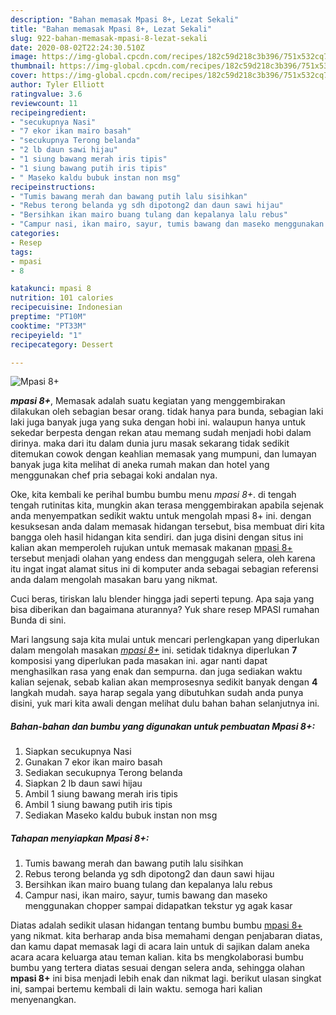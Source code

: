 ```yaml
---
description: "Bahan memasak Mpasi 8+, Lezat Sekali"
title: "Bahan memasak Mpasi 8+, Lezat Sekali"
slug: 922-bahan-memasak-mpasi-8-lezat-sekali
date: 2020-08-02T22:24:30.510Z
image: https://img-global.cpcdn.com/recipes/182c59d218c3b396/751x532cq70/mpasi-8-foto-resep-utama.jpg
thumbnail: https://img-global.cpcdn.com/recipes/182c59d218c3b396/751x532cq70/mpasi-8-foto-resep-utama.jpg
cover: https://img-global.cpcdn.com/recipes/182c59d218c3b396/751x532cq70/mpasi-8-foto-resep-utama.jpg
author: Tyler Elliott
ratingvalue: 3.6
reviewcount: 11
recipeingredient:
- "secukupnya Nasi"
- "7 ekor ikan mairo basah"
- "secukupnya Terong belanda"
- "2 lb daun sawi hijau"
- "1 siung bawang merah iris tipis"
- "1 siung bawang putih iris tipis"
- " Maseko kaldu bubuk instan non msg"
recipeinstructions:
- "Tumis bawang merah dan bawang putih lalu sisihkan"
- "Rebus terong belanda yg sdh dipotong2 dan daun sawi hijau"
- "Bersihkan ikan mairo buang tulang dan kepalanya lalu rebus"
- "Campur nasi, ikan mairo, sayur, tumis bawang dan maseko menggunakan chopper sampai didapatkan tekstur yg agak kasar"
categories:
- Resep
tags:
- mpasi
- 8

katakunci: mpasi 8 
nutrition: 101 calories
recipecuisine: Indonesian
preptime: "PT10M"
cooktime: "PT33M"
recipeyield: "1"
recipecategory: Dessert

---
```



![Mpasi 8+](https://img-global.cpcdn.com/recipes/182c59d218c3b396/751x532cq70/mpasi-8-foto-resep-utama.jpg)

<b><i>mpasi 8+</i></b>, Memasak adalah suatu kegiatan yang menggembirakan dilakukan oleh sebagian besar orang. tidak hanya para bunda, sebagian laki laki juga banyak juga yang suka dengan hobi ini. walaupun hanya untuk sekedar berpesta dengan rekan atau memang sudah menjadi hobi dalam dirinya. maka dari itu dalam dunia juru masak sekarang tidak sedikit ditemukan cowok dengan keahlian memasak yang mumpuni, dan lumayan banyak juga kita melihat di aneka rumah makan dan hotel yang menggunakan chef pria sebagai koki andalan nya.

Oke, kita kembali ke perihal bumbu bumbu menu <i>mpasi 8+</i>. di tengah tengah rutinitas kita, mungkin akan terasa menggembirakan apabila sejenak anda menyempatkan sedikit waktu untuk mengolah mpasi 8+ ini. dengan kesuksesan anda dalam memasak hidangan tersebut, bisa membuat diri kita bangga oleh hasil hidangan kita sendiri. dan juga disini dengan situs ini kalian akan memperoleh rujukan untuk memasak makanan <u>mpasi 8+</u> tersebut menjadi olahan yang endess dan menggugah selera, oleh karena itu ingat ingat alamat situs ini di komputer anda sebagai sebagian referensi anda dalam mengolah masakan baru yang nikmat.

Cuci beras, tiriskan lalu blender hingga jadi seperti tepung. Apa saja yang bisa diberikan dan bagaimana aturannya? Yuk share resep MPASI rumahan Bunda di sini.


Mari langsung saja kita mulai untuk mencari perlengkapan yang diperlukan dalam mengolah masakan <u><i>mpasi 8+</i></u> ini. setidak tidaknya diperlukan <b>7</b> komposisi yang diperlukan pada masakan ini. agar nanti dapat menghasilkan rasa yang enak dan sempurna. dan juga sediakan waktu kalian sejenak, sebab kalian akan memprosesnya sedikit banyak dengan <b>4</b> langkah mudah. saya harap segala yang dibutuhkan sudah anda punya disini, yuk mari kita awali dengan melihat dulu bahan bahan selanjutnya ini.

<!--inarticleads1-->

##### Bahan-bahan dan bumbu yang digunakan untuk pembuatan Mpasi 8+:

1. Siapkan secukupnya Nasi
1. Gunakan 7 ekor ikan mairo basah
1. Sediakan secukupnya Terong belanda
1. Siapkan 2 lb daun sawi hijau
1. Ambil 1 siung bawang merah iris tipis
1. Ambil 1 siung bawang putih iris tipis
1. Sediakan  Maseko kaldu bubuk instan non msg




<!--inarticleads2-->

##### Tahapan menyiapkan Mpasi 8+:

1. Tumis bawang merah dan bawang putih lalu sisihkan
1. Rebus terong belanda yg sdh dipotong2 dan daun sawi hijau
1. Bersihkan ikan mairo buang tulang dan kepalanya lalu rebus
1. Campur nasi, ikan mairo, sayur, tumis bawang dan maseko menggunakan chopper sampai didapatkan tekstur yg agak kasar




Diatas adalah sedikit ulasan hidangan tentang bumbu bumbu <u>mpasi 8+</u> yang nikmat. kita berharap anda bisa memahami dengan penjabaran diatas, dan kamu dapat memasak lagi di acara lain untuk di sajikan dalam aneka acara acara keluarga atau teman kalian. kita bs mengkolaborasi bumbu bumbu yang tertera diatas sesuai dengan selera anda, sehingga olahan <b>mpasi 8+</b> ini bisa menjadi lebih enak dan nikmat lagi. berikut ulasan singkat ini, sampai bertemu kembali di lain waktu. semoga hari kalian menyenangkan.

